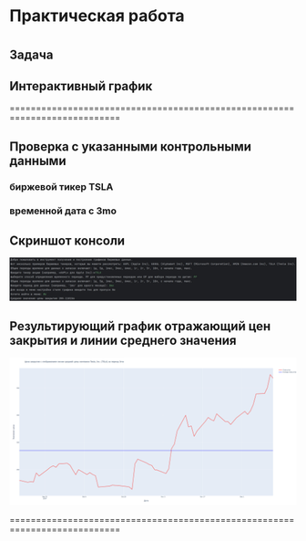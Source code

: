 # Практическая работа
# 
## Задача 
## Интерактивный график
===========================================================================

## Проверка с указанными контрольными данными
### биржевой тикер TSLA
### временной дата с 3mo

## Скриншот консоли
![](https://github.com/Lienar/Practicym8/blob/main/Screens/Screen7.jpg)

## Результирующий график отражающий цен закрытия и линии среднего значения
![](https://github.com/Lienar/Practicym8/blob/main/Screens/Ave/TSLA_3mo_Ave%26All.png)

===========================================================================
